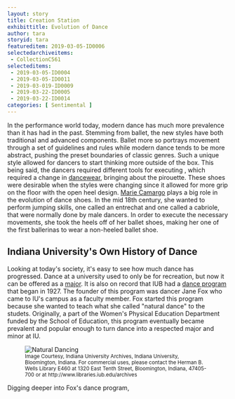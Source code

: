 ```yaml
---
layout: story
title: Creation Station
exhibittitle: Evolution of Dance
author: tara
storyid: tara
featureditem: 2019-03-05-ID0006
selectedarchiveitems:
 - CollectionC561
selecteditems:
 - 2019-03-05-ID0004
 - 2019-03-05-ID0011
 - 2019-03-019-ID0009
 - 2019-03-22-ID0005
 - 2019-03-22-ID0014
categories: [ Sentimental ]
---
```


In the performance world today, modern dance has much more prevalence than it has had in the past. Stemming from ballet, the new styles have both traditional and advanced components. Ballet more so portrays movement through a set of guidelines and rules while modern dance tends to be more abstract, pushing the preset boundaries of classic genres. Such a unique style allowed for dancers to start thinking more outside of the box. This being said, the dancers required different tools for executing , which required a change in [dancewear,](https://www.jstor.org/stable/40259742?seq=1#metadata_info_tab_contents) bringing about the pirouette. These shoes were desirable when the styles were changing since it allowed for more grip on the floor with the open heel design. [Marie Camargo](https://www.britannica.com/biography/Marie-Camargo) plays a big role in the evolution of dance shoes. In the mid 18th century, she wanted to perform jumping skills, one called an entrechat and one called a cabriole, that were normally done by male dancers. In order to execute the necessary movements, she took the heels off of her ballet shoes, making her one of the first ballerinas to wear a non-heeled ballet shoe.

## Indiana University's Own History of Dance

Looking at today's society, it's easy to see how much dance has progressed. Dance at a university used to only be for recreation, but now it can be offered as a [major](https://college.indiana.edu/academics/degrees-majors/major-guides/dance-bfa.html). It is also on record that IUB had a [dance program](http://purl.dlib.indiana.edu/iudl/findingaids/archives/InU-Ar-VAD4124) that began in 1927. The founder of this program was dancer Jane Fox who came to IU's campus as a faculty member. Fox started this program because she wanted to teach what she called "natural dance" to the studets. Originally, a part of the Women's Physical Education Department funded by the School of Education, this program eventually became prevalent and popular enough to turn dance into a respected major and minor at IU.

<figure>
  <img src="http://fedora.dlib.indiana.edu:8080/fedora/get/iudl:19718/LARGE" alt="Natural Dancing"/>
  <figcaption><small>Image Courtesy, Indiana University Archives, Indiana University, Bloomington, Indiana. For commercial uses, please contact the Herman B. Wells Library E460 at 1320 East Tenth Street, Bloomington, Indiana, 47405-700 or at http://www.libraries.iub.edu/archives</small></figcaption>
</figure>

Digging deeper into Fox's dance program, 
